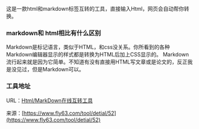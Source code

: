 这是一款html和markdown标签互转的工具，直接输入Html，网页会自动帮你转换。  

### markdown和 html相比有什么区别
Markdown是标记语言，类似于HTML，和css没关系。你所看到的各种Markdown编辑器显示的样式都是转换为HTML后加上CSS显示的。
Markdown流行起来就是因为它简单。不知道有没有直接用HTML写文章或是论文的，反正我是没见过，但是Markdown可以。

### 工具地址
URL：[Html/MarkDown在线互转工具](https://www.fly63.com/tool/htmarkdown/)

来源：[https://www.fly63.com/tool/detial/52](https://www.fly63.com/tool/detial/52)